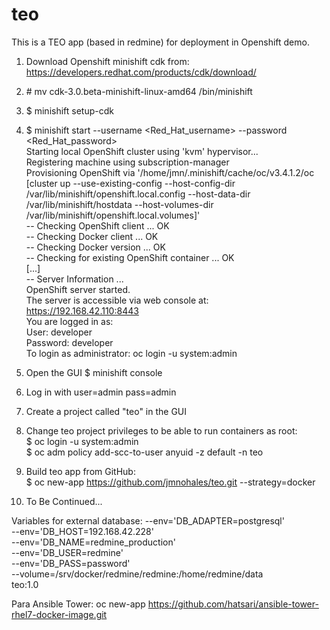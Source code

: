 # teo

This is a TEO app (based in redmine) for deployment in Openshift demo.

1.  Download Openshift minishift cdk from: https://developers.redhat.com/products/cdk/download/

2.   \# mv cdk-3.0.beta-minishift-linux-amd64 /bin/minishift

3.  $ minishift setup-cdk

4.  $ minishift start --username <Red_Hat_username>  --password <Red_Hat_password> <br />
Starting local OpenShift cluster using 'kvm' hypervisor...<br />
Registering machine using subscription-manager<br />
Provisioning OpenShift via '/home/jmn/.minishift/cache/oc/v3.4.1.2/oc [cluster up --use-existing-config --host-config-dir /var/lib/minishift/openshift.local.config --host-data-dir /var/lib/minishift/hostdata --host-volumes-dir /var/lib/minishift/openshift.local.volumes]'<br />
-- Checking OpenShift client ... OK<br />
-- Checking Docker client ... OK<br />
-- Checking Docker version ... OK<br />
-- Checking for existing OpenShift container ... OK<br />
[...]<br />
-- Server Information ... <br />
   OpenShift server started.<br />
   The server is accessible via web console at:<br />
       https://192.168.42.110:8443<br />
   You are logged in as:<br />
       User:     developer<br />
       Password: developer<br />
   To login as administrator:
       oc login -u system:admin

5.  Open the GUI
    $ minishift console

6.  Log in with user=admin pass=admin

7.  Create a project called "teo" in the GUI

8.  Change teo project privileges to be able to run containers as root:<br />
     $ oc login -u system:admin<br />
     $ oc adm policy add-scc-to-user anyuid -z default -n teo<br />

9.  Build teo app from GitHub:<br />
      $ oc new-app https://github.com/jmnohales/teo.git --strategy=docker<br />

10. To Be Continued...

Variables for external database:
  --env='DB_ADAPTER=postgresql' \
  --env='DB_HOST=192.168.42.228' \
  --env='DB_NAME=redmine_production' \
  --env='DB_USER=redmine' \
  --env='DB_PASS=password' \
  --volume=/srv/docker/redmine/redmine:/home/redmine/data \
  teo:1.0
  
  
  Para Ansible Tower:
  oc new-app https://github.com/hatsari/ansible-tower-rhel7-docker-image.git
  
  
